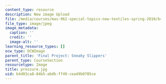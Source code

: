 ```yaml
---
content_type: resource
description: New image Upload
file: /media/courses/mas-962-special-topics-new-textiles-spring-2010/b4d03ca884b5abdbff49cea49b0705ce_pressure.jpg
file_type: image/jpeg
image_metadata:
  caption: ''
  credit: ''
  image-alt: ''
learning_resource_types: []
ocw_type: OCWImage
parent_title: 'Final Project: Sneaky Slippers'
parent_type: CourseSection
resourcetype: Image
title: pressure.jpg
uid: b4d03ca8-84b5-abdb-ff49-cea49b0705ce
---
```

